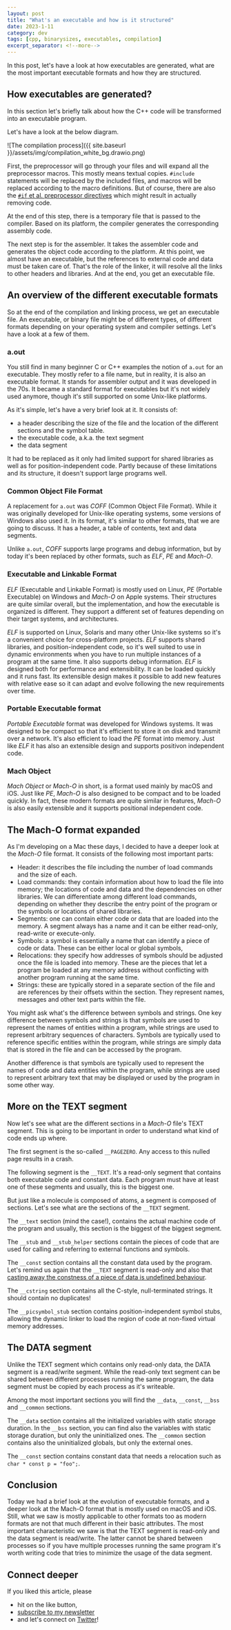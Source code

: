 ```yaml
---
layout: post
title: "What's an executable and how is it structured"
date: 2023-1-11
category: dev
tags: [cpp, binarysizes, executables, compilation]
excerpt_separator: <!--more-->
---
```

In this post, let's have a look at how executables are generated, what are the most important executable formats and how they are structured.

## How executables are generated?

In this section let's briefly talk about how the C++ code will be transformed into an executable program.

Let's have a look at the below diagram.

![The compilation process]({{ site.baseurl }}/assets/img/compilation_white_bg.drawio.png)

First, the preprocessor will go through your files and will expand all the preprocessor macros. This mostly means textual copies. `#include` statements will be replaced by the included files, and macros will be replaced according to the macro definitions. But of course, there are also the [`#if` et al. preprocessor directives](https://www.sandordargo.com/blog/2022/09/07/prepocessive-directive-changes-in-cpp23) which might result in actually removing code.

At the end of this step, there is a temporary file that is passed to the compiler. Based on its platform, the compiler generates the corresponding assembly code.

The next step is for the assembler. It takes the assembler code and generates the object code according to the platform. At this point, we almost have an executable, but the references to external code and data must be taken care of. That's the role of the linker, it will resolve all the links to other headers and libraries. And at the end, you get an executable file.

## An overview of the different executable formats

So at the end of the compilation and linking process, we get an executable file. An executable, or binary file might be of different types, of different formats depending on your operating system and compiler settings. Let's have a look at a few of them.

### a.out

You still find in many beginner C or C++ examples the notion of `a.out` for an executable. They mostly refer to a file name, but in reality, it is also an executable format. It stands for assembler output and it was developed in the 70s. It became a standard format for executables but it's not widely used anymore, though it's still supported on some Unix-like platforms.

As it's simple, let's have a very brief look at it. It consists of:
- a header describing the size of the file and the location of the different sections and the symbol table.
- the executable code, a.k.a. the text segment
- the data segment

It had to be replaced as it only had limited support for shared libraries as well as for position-independent code. Partly because of these limitations and its structure, it doesn't support large programs well.

### Common Object File Format

A replacement for `a.out` was *COFF* (Common Object File Format). While it was originally developed for Unix-like operating systems, some versions of Windows also used it. In its format, it's similar to other formats, that we are going to discuss. It has a header, a table of contents, text and data segments.

Unlike `a.out`, *COFF* supports large programs and debug information, but by today it's been replaced by other formats, such as *ELF*, *PE* and *Mach-O*.

### Executable and Linkable Format

*ELF* (Executable and Linkable Format) is mostly used on Linux, *PE* (Portable Executable) on Windows and *Mach-O* on Apple systems. Their structures are quite similar overall, but the implementation, and how the executable is organized is different. They support a different set of features depending on their target systems, and architectures.

*ELF* is supported on Linux, Solaris and many other Unix-like systems so it's a convenient choice for cross-platform projects. *ELF* supports shared libraries, and position-independent code, so it's well suited to use in dynamic environments when you have to run multiple instances of a program at the same time. It also supports debug information. *ELF* is designed both for performance and extensibility. It can be loaded quickly and it runs fast. Its extensible design makes it possible to add new features with relative ease so it can adapt and evolve following the new requirements over time.

### Portable Executable format 

*Portable Executable* format was developed for Windows systems. It was designed to be compact so that it's efficient to store it on disk and transmit over a network. It's also efficient to load the *PE* format into memory. Just like *ELF* it has also an extensible design and supports positivon independent code.

### Mach Object

*Mach Object* or *Mach-O* in short, is a format used mainly by macOS and iOS. Just like *PE*, *Mach-O* is also designed to be compact and to be loaded quickly. In fact, these modern formats are quite similar in features, *Mach-O* is also easily extensible and it supports positional independent code.

## The Mach-O format expanded

As I'm developing on a Mac these days, I decided to have a deeper look at the *Mach-O* file format. It consists of the following most important parts:

- Header: it describes the file including the number of load commands and the size of each.
- Load commands: they contain information about how to load the file into memory; the locations of code and data and the dependencies on other libraries. We can differentiate among different load commands, depending on whether they describe the entry point of the program or the symbols or locations of shared libraries.
- Segments: one can contain either code or data that are loaded into the memory. A segment always has a name and it can be either read-only, read-write or execute-only.
- Symbols: a symbol is essentially a name that can identify a piece of code or data. These can be either local or global symbols,
- Relocations: they specify how addresses of symbols should be adjusted once the file is loaded into memory. These are the pieces that let a program be loaded at any memory address without conflicting with another program running at the same time.
- Strings: these are typically stored in a separate section of the file and are references by their offsets within the section. They represent names, messages and other text parts within the file.

You might ask what's the difference between symbols and strings. One key difference between symbols and strings is that symbols are used to represent the names of entities within a program, while strings are used to represent arbitrary sequences of characters. Symbols are typically used to reference specific entities within the program, while strings are simply data that is stored in the file and can be accessed by the program.

Another difference is that symbols are typically used to represent the names of code and data entities within the program, while strings are used to represent arbitrary text that may be displayed or used by the program in some other way.

## More on the TEXT segment

Now let's see what are the different sections in a *Mach-O* file's TEXT segment. This is going to be important in order to understand what kind of code ends up where.

The first segment is the so-called `__PAGEZERO`. Any access to this nulled page results in a crash.

The following segment is the `__TEXT`. It's a read-only segment that contains both executable code and constant data. Each program must have at least one of these segments and usually, this is the biggest one.

But just like a molecule is composed of atoms, a segment is composed of sections. Let's see what are the sections of the `__TEXT` segment.

The `__text` section (mind the case!), contains the actual machine code of the program and usually, this section is the biggest of the biggest segment.

The `__stub` and `__stub_helper` sections contain the pieces of code that are used for calling and referring to external functions and symbols.

The `__const` section contains all the constant data used by the program. Let's remind us again that the `__TEXT` segment is read-only and also that [casting away the constness of a piece of data is undefined behaviour](https://www.sandordargo.com/blog/2020/11/11/when-use-const-2-member-variables).

The `__cstring` section contains all the C-style, null-terminated strings. It should contain no duplicates!

The `__picsymbol_stub` section contains position-independent symbol stubs, allowing the dynamic linker to load the region of code at non-fixed virtual memory addresses.

## The DATA segment

Unlike the TEXT segment which contains only read-only data, the DATA segment is a read/write segment. While the read-only text segment can be shared between different processes running the same program, the data segment must be copied by each process as it's writeable.

Among the most important sections you will find the `__data`, `__const`, `__bss` and `__common` sections.

The `__data` section contains all the initialized variables with static storage duration. In the `__bss` section, you can find also the variables with static storage duration, but only the uninitialized ones. The `__common` section contains also the uninitialized globals, but only the external ones.

The `__const` section contains constant data that needs a relocation such as `char * const p = "foo";`.

## Conclusion

Today we had a brief look at the evolution of executable formats, and a deeper look at the Mach-O format that is mostly used on macOS and iOS. Still, what we saw is mostly applicable to other formats too as modern formats are not that much different in their basic attributes. The most important characteristic we saw is that the TEXT segment is read-only and the data segment is read/write. The latter cannot be shared between processes so if you have multiple processes running the same program it's worth writing code that tries to minimize the usage of the data segment.

## Connect deeper

If you liked this article, please 
- hit on the like button,  
- [subscribe to my newsletter](http://eepurl.com/gvcv1j) 
- and let's connect on [Twitter](https://twitter.com/SandorDargo)!
